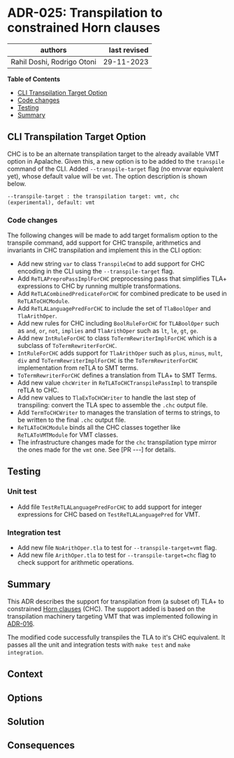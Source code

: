 # ADR-025: Transpilation to constrained Horn clauses

| authors                    |     last revised |
|----------------------------|-----------------:|
| Rahil Doshi, Rodrigo Otoni |       29-11-2023 |

**Table of Contents**

- [CLI Transpilation Target Option](#cli)
- [Code changes](#code)
- [Testing](#testing)
- [Summary](#summary)

## CLI Transpilation Target Option

CHC is to be an alternate transpilation target to the already available VMT option in Apalache.
Given this, a new option is to be added to the `transpile` command of the CLI.
Added `--transpile-target` flag (no envvar equivalent yet), whose default value will be `vmt`.
The option description is shown below.

```
--transpile-target : the transpilation target: vmt, chc (experimental), default: vmt
```

### Code changes

The following changes will be made to add target formalism option to the transpile command,
add support for CHC transpile, arithmetics and invariants in CHC transpilation 
and implement this in the CLI option:

- Add new string `var` to class `TranspileCmd` to add support for CHC encoding in the CLI using the `--transpile-target` flag.
- Add `ReTLAPreproPassImplForCHC` preprocessing pass that simplifies TLA+ expressions to CHC by running multiple transformations.
- Add `ReTLACombinedPredicateForCHC` for combined predicate to be used in `ReTLAToCHCModule`.
- Add `ReTLALanguagePredForCHC` to include the set of `TlaBoolOper` and `TlaArithOper`.
- Add new rules for CHC including `BoolRuleForCHC` for `TLABoolOper` such as `and`, `or`, `not`, `implies` and `TlaArithOper` such as `lt`, `le`, `gt`, `ge`. 
- Add new `IntRuleForCHC` to class `ToTermRewriterImplForCHC` which is a subclass of `ToTermRewriterForCHC`.
- `IntRuleForCHC` adds support for `TlaArithOper` such as `plus`, `minus`, `mult`, `div` and `ToTermRewriterImplForCHC` is the `ToTermRewriterForCHC` implementation from reTLA to SMT terms.
- `ToTermRewriterForCHC` defines a translation from TLA+ to SMT Terms.
- Add new value `chcWriter` in `ReTLAToCHCTranspilePassImpl` to transpile reTLA to CHC.
- Add new values to `TlaExToCHCWriter` to handle the last step of transpiling: convert the TLA spec to assemble the `.chc` output file.
- Add `TermToCHCWriter` to manages the translation of terms to strings, to be written to the final `.chc` output file.
- `ReTLAToCHCModule` binds all the CHC classes together like `ReTLAToVMTModule` for VMT classes.
- The infrastructure changes made for the `chc` transpilation type mirror the ones made for the `vmt` one.
  See [PR ---] for details.

## Testing

### Unit test

- Add file `TestReTLALanguagePredForCHC` to add support for integer expressions for CHC based on `TestReTLALanguagePred` for VMT.

### Integration test

- Add new file `NoArithOper.tla` to test for `--transpile-target=vmt` flag.
- Add new file `ArithOper.tla` to test for `--transpile-target=chc` flag to check support for arithmetic operations.

## Summary

<!-- Statement to summarize, following the following formula: -->

This ADR describes the support for transpilation from (a subset of) TLA+ to constrained [Horn clauses](https://en.wikipedia.org/wiki/Horn_clause) (CHC).
The support added is based on the transpilation machinery targeting VMT that was implemented following in [ADR-016](https://apalache.informal.systems/docs/adr/016adr-retla.html).

The modified code successfully transpiles the TLA to it's CHC equivalent.
It passes all the unit and integration tests with `make test` and `make integration`.

## Context

<!-- Communicates the forces at play (technical, political, social, project).
     This is the story explaining the problem we are looking to resolve.
-->

## Options

<!-- Communicate the options considered.
     This records evidence of our circumspection and documents the various alternatives
     considered but not adopted.
-->

## Solution

<!-- Communicates what solution was decided, and it is expected to solve the
     problem. -->

## Consequences

<!-- Records the results of the decision over the long term.
     Did it work, not work, was changed, upgraded, etc.
-->
